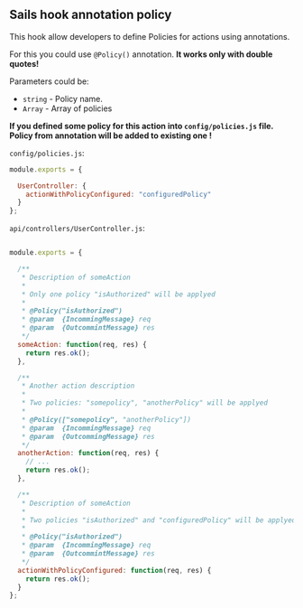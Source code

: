 ## Sails hook annotation policy

This hook allow developers to define Policies for actions using annotations.

For this you could use `@Policy()` annotation. **It works only with double quotes!**

Parameters could be:
+ `string` - Policy name.
+ `Array` - Array of policies

**If you defined some policy for this action into `config/policies.js` file. Policy from annotation will be added to existing one !**

`config/policies.js`:

```javascript
module.exports = {

  UserController: {
    actionWithPolicyConfigured: "configuredPolicy"
  }
};
```

`api/controllers/UserController.js`:

```javascript

module.exports = {

  /**
   * Description of someAction
   *
   * Only one policy "isAuthorized" will be applyed
   *
   * @Policy("isAuthorized")
   * @param  {IncommingMessage} req
   * @param  {OutcommintMessage} res
   */
  someAction: function(req, res) {
    return res.ok();
  },

  /**
   * Another action description
   *
   * Two policies: "somepolicy", "anotherPolicy" will be applyed
   *
   * @Policy(["somepolicy", "anotherPolicy"])
   * @param  {IncommingMessage} req
   * @param  {OutcommingMessage} res
   */
  anotherAction: function(req, res) {
    // ...
    return res.ok();
  },

  /**
   * Description of someAction
   *
   * Two policies "isAuthorized" and "configuredPolicy" will be applyed
   *
   * @Policy("isAuthorized")
   * @param  {IncommingMessage} req
   * @param  {OutcommintMessage} res
   */
  actionWithPolicyConfigured: function(req, res) {
    return res.ok();
  }
};
```

